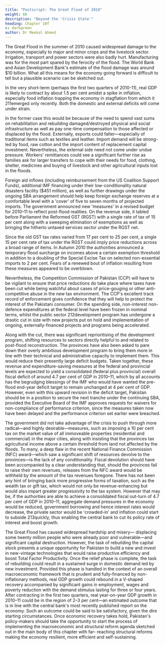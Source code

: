```yaml
---
title: "Postscript: The Great Flood of 2010"
weight: 66
description: "Beyond the 'Crisis State'"
heading: Chapter 10f
c: darkgreen
author: Dr Meekal Ahmed
---
```



The Great Flood in the summer of 2010 caused widespread damage to the economy, especially to major and minor crops and the livestock sector. Irrigation, transport and power sectors were also badly hurt. Manufacturing was for the most part spared by the ferocity of the flood. The World Bank and Asian Development Bank's estimate of the flood damage was around $10 billion. What all this means for the economy going forward is difficult to tell but a plausible scenario can be sketched out.

In the very short-term (perhaps the first two quarters of 2010-11), real GDP is likely to contract by about 1.5 per cent amidst a spike in inflation, especially food inflation trapping the economy in stagflation from which it 211emerged only recently. Both the domestic and external deficits will come under strain. 

In the former case this would be because of the need to spend vast sums on rehabilitation and rebuilding damaged/destroyed physical and social infrastructure as well as pay one-time compensation to those affected or displaced by the flood. Externally, exports could falter—especially of traditional items such as textiles and leather. Import demand will be strong- led by food, raw cotton and the import content of replacement capital investment. Nevertheless, the external side need not come under undue pressure. Workers' remittances could see a significant further rise as families ask for larger transfers to cope with their needs for food, clothing, shelter, medicines and buying of livestock and other agricultural inputs lost in the floods.

Foreign aid inflows (including reimbursement from the US Coalition Support Funds), additional IMF financing under their low-conditionality natural disasters facility ($451 million), as well as further drawings under the ongoing SBA arrangement should help keep foreign exchange reserves at a comfortable level with a 'cover' of five to seven months of projected imports. The government announced new 'measures' in a revised budget for 2010–11 to reflect post-flood realities. On the revenue side, it tabled before Parliament the Reformed GST (RGST) with a single rate of tax of 15 per cent along with a sweeping elimination of exemptions as well as bringing the hitherto untaxed services sector under the RGST net.

Since the old GST tax rates varied from 17 per cent to 25 per cent, a single 15 per cent rate of tax under the RGST could imply price reductions across a broad range of items. In Autumn 2010 the authorities announced a temporary flood surcharge on incomes above a certain exemption threshold in addition to a doubling of the Special Excise Tax on selected non-essential imports to 2 per cent. Fears of a renewed bout of inflation resulting from these measures appeared to be overblown.

Nevertheless, the Competition Commission of Pakistan (CCP) will have to be vigilant to ensure that price reductions do take place where taxes have been cut while being watchful about cases of price-gouging or other anti-competitive abuse in the new tax environment. The CCP's excellent track record of enforcement gives confidence that they will help to protect the interest of the Pakistani consumer. On the spending side, non-interest non-defence expenditures at the federal level have been frozen in nominal terms, whilst the public sector 212development program has undergone a drastic cut in size with new projects put on hold and implementation of ongoing, externally-financed projects and programs being accelerated.

Along with the cut, there was significant reprioritising of the development program, shifting resources to sectors directly helpful to and related to post-flood reconstruction. The provinces have also been asked to pare down their overly ambitious development program to bring them more in line with their technical and administrative capacity to implement them. This would reduce their presently large deficit budgets. Taken together, these revenue and expenditure-saving measures at the federal and provincial levels are expected to yield a consolidated (federal plus provincial) overall fiscal deficit of around 4.7 per cent of GDP in 2010–11, which by all accounts has the begrudging blessings of the IMF who would have wanted the pre-flood end-year deficit target to remain unchanged at 4 per cent of GDP. However, even with this upward revision in the deficit target, Pakistan should be in a position to secure the next tranche under the continuing SBA, provided the Executive Board of the IMF approves requests for waivers for non-compliance of performance criterion, since the measures taken now have been delayed and the performance criterion set earlier were breached.

The government did not take advantage of the crisis to push through more radical—and highly desirable—measures, such as imposing a 10 per cent tax on the market value of all immoveable properties (residential and commercial) in the major cities, along with insisting that the provinces tax agricultural income above a certain threshold from land not affected by the floods. To many, a deep flaw in the recent National Finance Commission (NFC) award—which saw a significant shift of resources devolve to the provinces—is the lack of any conditionality. Fiscal devolution should have been accompanied by a clear understanding that, should the provinces fail to raise their own revenues, releases from the NFC award would be withheld by the amount of the tax revenues foregone. There has not been any hint of bringing back more progressive forms of taxation, such as the wealth tax or gift tax, which would not only be revenue-enhancing but would also impart greater progressivity to the tax system. However that may be, if the authorities are able to achieve a consolidated fiscal out-turn of 4.7 per cent of GDP in 2010–11, aggregate demand pressures in the economy would be reduced, government borrowing and hence interest rates would decrease, the private sector would be 'crowded-in' and inflation could start to subside 213quickly, thus enabling the central bank to cut its policy rate of interest and boost growth.

The Great Flood has caused widespread hardship and misery—
displacing some twenty million people who were already poor and
vulnerable—and significant capital destruction. However, the task of
rebuilding the capital stock presents a unique opportunity for Pakistan to
build a new and invest in new-vintage technologies that would raise
productive efficiency and boost Total Factor Productivity. Once the relief
phase is complete, the task of rebuilding could result in a sustained surge
in domestic demand led by new investment. Provided this phase is handled
in the context of an overall macroeconomic framework that is prudent and
fully-financed by non-inflationary methods, real GDP growth could
rebound in a V-shaped recovery accompanied by significant gains in
employment, wages and poverty reduction with the demand stimulus
lasting for three or four years. After contracting in the first two quarters,
real year-on-year GDP growth in 2010–11 could be in the region of 2–3
per cent—an estimated outcome that is in line with the central bank's most
recently published report on the economy. Such an outcome could be said
to be satisfactory, given the dire starting circumstances. Once economic
recovery takes hold, Pakistan's policy-makers should take the opportunity
to start the process of implementing the macroeconomic and structural
reform agenda sketched out in the main body of this chapter with far-
reaching structural reforms making the economy resilient, more efficient
and self-sustaining.

